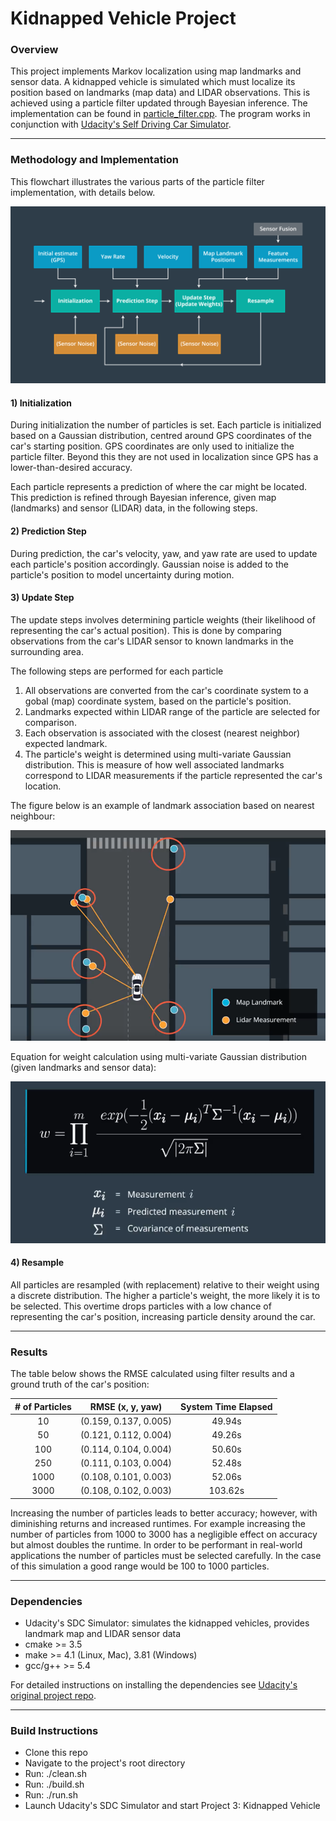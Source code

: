 # Kidnapped Vehicle Project

[//]: # (Image References)
[image1]: ./images/algorithm_flowchart.png
[image2]: ./images/landmarks.png
[image3]: ./images/weight_equation.png

### Overview

This project implements Markov localization using map landmarks and sensor data. A kidnapped vehicle is simulated which must localize its position based on landmarks (map data) and LIDAR observations. This is achieved using a particle filter updated through Bayesian inference. The implementation can be found in [particle_filter.cpp](https://github.com/omerwase/SDC_P8_Kidnapped_Vehicle/blob/master/src/particle_filter.cpp). The program works in conjunction with [Udacity's Self Driving Car Simulator](https://github.com/udacity/self-driving-car-sim).

---
### Methodology and Implementation
This flowchart illustrates the various parts of the particle filter implementation, with details below.

![flowchart][image1]

#### 1) Initialization
During initialization the number of particles is set. Each particle is initialized based on a Gaussian distribution, centred around GPS coordinates of the car's starting position. GPS coordinates are only used to initialize the particle filter. Beyond this they are not used in localization since GPS has a lower-than-desired accuracy.

Each particle represents a prediction of where the car might be located. This prediction is refined through Bayesian inference, given map (landmarks) and sensor (LIDAR) data, in the following steps.

#### 2) Prediction Step
During prediction, the car's velocity, yaw, and yaw rate are used to update each particle's position accordingly. Gaussian noise is added to the particle's position to model uncertainty during motion.

#### 3) Update Step
The update steps involves determining particle weights (their likelihood of representing the car's actual position). This is done by comparing observations from the car's LIDAR sensor to known landmarks in the surrounding area. 

The following steps are performed for each particle

1) All observations are converted from the car's coordinate system to a gobal (map) coordinate system, based on the particle's position.
2) Landmarks expected within LIDAR range of the particle are selected for comparison.
3) Each observation is associated with the closest (nearest neighbor) expected landmark.
4) The particle's weight is determined using multi-variate Gaussian distribution. This is measure of how well associated landmarks correspond to LIDAR measurements if the particle represented the car's location.

The figure below is an example of landmark association based on nearest neighbour:

![landmarks][image2]

Equation for weight calculation using multi-variate Gaussian distribution (given landmarks and sensor data):

![weight_equation][image3]

#### 4) Resample
All particles are resampled (with replacement) relative to their weight using a discrete distribution. The higher a particle's weight, the more likely it is to be selected. This overtime drops particles with a low chance of representing the car's position, increasing particle density around the car.

---
### Results
The table below shows the RMSE calculated using filter results and a ground truth of the car's position:

| # of Particles |     RMSE (x, y, yaw)     |  System Time Elapsed |
|:--------------:|:------------------------:|:--------------------:|
| 10             | (0.159, 0.137, 0.005)    | 	49.94s             |
| 50             | (0.121, 0.112, 0.004)    | 	49.26s             |
| 100            | (0.114, 0.104, 0.004)    | 	50.60s             |
| 250            | (0.111, 0.103, 0.004)    | 	52.48s             |
| 1000           | (0.108, 0.101, 0.003)    | 	52.06s             |
| 3000           | (0.108, 0.102, 0.003)    | 	103.62s            |

Increasing the number of particles leads to better accuracy; however, with diminishing returns and increased runtimes. For example increasing the number of particles from 1000 to 3000 has a negligible effect on accuracy but almost doubles the runtime. In order to be performant in real-world applications the number of particles must be selected carefully. In the case of this simulation a good range would be 100 to 1000 particles. 

---
### Dependencies

* Udacity's SDC Simulator: simulates the kidnapped vehicles, provides landmark map and LIDAR sensor data
* cmake >= 3.5
* make >= 4.1 (Linux, Mac), 3.81 (Windows)
* gcc/g++ >= 5.4

For detailed instructions on installing the dependencies see [Udacity's original project repo](https://github.com/udacity/CarND-Kidnapped-Vehicle-Project).


---
### Build Instructions

* Clone this repo
* Navigate to the project's root directory
* Run: ./clean.sh
* Run: ./build.sh
* Run: ./run.sh
* Launch Udacity's SDC Simulator and start Project 3: Kidnapped Vehicle
